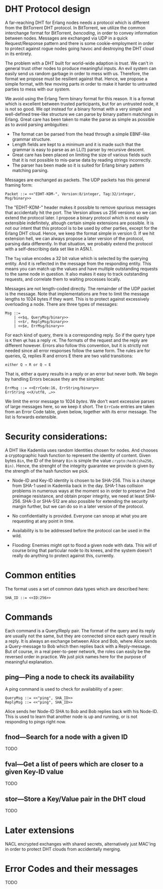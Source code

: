 # DHT Protocol design

A far-reaching DHT for Erlang nodes needs a protocol which is different from the BitTorrent DHT protocol. In BitTorrent, we utilize the common interchange format for BitTorrent, *bencoding*, in order to convey information between nodes. Messages are exchanged via UDP in a quick Request/Response pattern and there is some cookie-employment in order to protect against rogue nodes going havoc and destroying the DHT cloud in its entirety.

The problem with a DHT built for world-wide adaption is *trust*. We can't in general trust other nodes to produce meaningful inputs. An evil system can easily send us random garbage in order to mess with us. Therefore, the format we propose must be resilient against that. Hence, we propose a simple format, with few moving parts in order to make it harder to untrusted parties to mess with our system.

We avoid using the Erlang Term binary format for this reason. It is a format which is excellent between trusted participants, but for an untrusted node, it is not so good. We opt instead for a binary format with a very simple and well-defined tree-like structure we can parse by binary pattern matchings in Erlang. Great care has been taken to make the parse as simple as possible as to avoid parsing ambiguities:

* The format can be parsed from the head through a simple EBNF-like grammar structure.
* Length fields are kept to a minimum and it is made such that the grammar is easy to parse as an LL(1) parser by recursive descent.
* Great care has been placed on limiting the size of various fields such that it is not possible to mis-parse data by reading strings incorrectly.
* The parser has been made so it is suited for Erlang binary pattern matching parsing.

Messages are exchanged as packets. The UDP packets has this general framing form:

	Packet ::= <<"EDHT-KDM-", Version:8/integer, Tag:32/integer, Msg/binary>>
	
The "EDHT-KDM-" header makes it possible to remove spurious messages that accidentally hit the port. The Version allows us 256 versions so we can extend the protocol later. I propose a binary protocol which is not easily extensible indefinitely, altough certain simple extensions are possible. It is not our intent that this protocol is to be used by other parties, except for the Erlang DHT cloud. Hence, we keep the format simple in version 0. If we hit extension hell, we can always propose a later version of the protocol, parsing data differently. In that situation, we probably extend the protocol with a self-describing data set like in ASN.1.

The `Tag` value encodes a 32 bit value which is selected by the querying entity. And it is reflected in the message from the responding entity. This means you can match up the values and have multiple outstanding requests to the same node in question. It also makes it easy to track outstanding requests, and correlate them to waiting processes locally.

Messages are not length-coded directly. The remainder of the UDP packet is the message. Note that implementations are free to limit the message lengths to 1024 bytes if they want. This is to protect against excessively overloading a node. There are three types of messages:

	Msg ::=
		| <<$q, QueryMsg/binary>>
		| <<$r, ReplyMsg/binary>>
		| <<$e, ErrMsg/binary>>

For each kind of query, there is a corresponding reply. So if the query type is `K` then `qK` has a reply `rK`. The formats of the request and the reply are different however. Errors also follow this convention, but it is strictly not needed since all error responses follow the same form. The rules are for queries, Q, replies R and errors E there are two valid transitions:

	either Q → R or Q → E

That is, either a query results in a reply or an error but never both. We begin by handling Errors because they are the simplest:

	ErrMsg ::= <<ErrCode:16, ErrString/binary>>
	ErrString <<X/utf8, …>>

We limit the error message to 1024 *bytes*. We don't want excessive parses of large messages here, so we keep it short. The `ErrCode` entries are taken from an Error Code table, given below, together with its error message. The list is forwards extensible.

# Security considerations:

A DHT like Kademlia uses random Identities chosen for nodes. And chooses a cryptographic hash function to represent the identity of content. Given bytes `Bin`, the ID of the binary `Bin` is simple the value `crypto:hash(sha256, Bin)`. Hence, the strenght of the integrity guarantee we provide is given by the strength of the hash function we pick.

* Node-ID and Key-ID identity is chosen to be SHA-256. This is a change from SHA-1 used in Kademlia back in the day. SHA-1 has collision problems in numerous ways at the moment so in order to preserve 2nd preimage resistance, and obtain proper integrity, we need at least SHA-256. SHA-3 or SHA-512 are also possible for extending the security margin further, but we can do so in a later version of the protocol.

* No confidentiality is provided. Everyone can snoop at what you are requesting at any point in time.

* Availability is to be addressed before the protocol can be used in the wild.

* Flooding: Enemies might opt to flood a given node with data. This will of course bring that particular node to its knees, and the system doesn't really do anything to protect against this, currently.

# Common entities

The format uses a set of common data types which are described here:

	SHA_ID ::= <<ID:256>>

# Commands

Each command is a Query/Reply pair. The format of the query and its reply are usually not the same, but they are connected since each query result in a reply. It is always an exchange between Alice and Bob, where Alice sends a Query-message to Bob which then replies back with a Reply-message. But of course, in a real peer-to-peer network, the roles can easily be the reversed order in practice. We just pick names here for the purpose of meaningful explanation.

## ping—Ping a node to check its availability

A ping command is used to check for availability of a peer:

	QueryMsg ::= <<"ping", SHA_ID>>
	ReplyMsg ::= <<"ping", SHA_ID>>

Alice sends her Node-ID SHA to Bob and Bob replies back with his Node-ID. This is used to learn that another node is up and running, or is not responding to pings right now.

## fnod—Search for a node with a given ID

TODO

## fval—Get a list of peers which are closer to a given Key-ID value

TODO

## stor—Store a Key/Value pair in the DHT cloud

TODO

# Later extensions

NACL encrypted exchanges with shared secrets, alternatively just MAC'ing in order to protect DHT clouds from accidentally merging.

# Error Codes and their messages

TODO